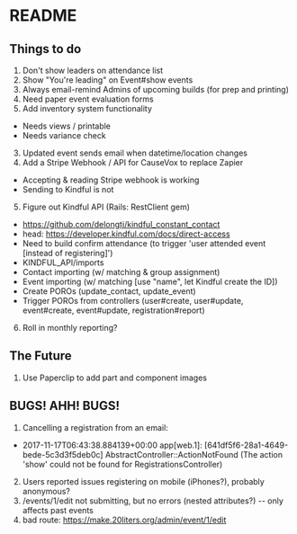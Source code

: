# README

## Things to do
1. Don't show leaders on attendance list
1. Show "You're leading" on Event#show events
1. Always email-remind Admins of upcoming builds (for prep and printing)
1. Need paper event evaluation forms
1. Add inventory system functionality
  * Needs views / printable
  * Needs variance check
3. Updated event sends email when datetime/location changes
4. Add a Stripe Webhook / API for CauseVox to replace Zapier
  * Accepting & reading Stripe webhook is working
  * Sending to Kindful is not
5. Figure out Kindful API (Rails: RestClient gem)
  * https://github.com/delongtj/kindful_constant_contact
  * head: https://developer.kindful.com/docs/direct-access
  * Need to build confirm attendance (to trigger 'user attended event [instead of registering]')
  * KINDFUL_API/imports
  * Contact importing (w/ matching & group assignment)
  * Event importing (w/ matching [use "name", let Kindful create the ID])
  * Create POROs (update_contact, update_event)
  * Trigger POROs from controllers (user#create, user#update, event#create, event#update, registration#report)
6. Roll in monthly reporting?

## The Future
1. Use Paperclip to add part and component images

## BUGS! AHH! BUGS!
1. Cancelling a registration from an email:
  * 2017-11-17T06:43:38.884139+00:00 app[web.1]: [641df5f6-28a1-4649-bede-5c3d3f5deb0c] AbstractController::ActionNotFound (The action 'show' could not be found for RegistrationsController)
2. Users reported issues registering on mobile (iPhones?), probably anonymous?
3. /events/1/edit not submitting, but no errors (nested attributes?) -- only affects past events
4. bad route: https://make.20liters.org/admin/event/1/edit


